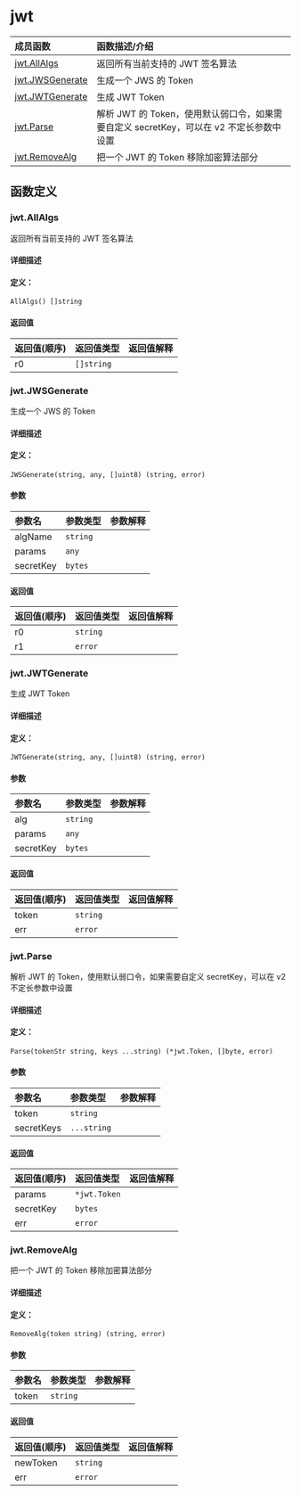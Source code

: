 # jwt


|成员函数|函数描述/介绍|
|:------|:--------|
 | [jwt.AllAlgs](#jwtallalgs) | 返回所有当前支持的 JWT 签名算法 |
 | [jwt.JWSGenerate](#jwtjwsgenerate) | 生成一个 JWS 的 Token |
 | [jwt.JWTGenerate](#jwtjwtgenerate) | 生成 JWT Token |
 | [jwt.Parse](#jwtparse) | 解析 JWT 的 Token，使用默认弱口令，如果需要自定义 secretKey，可以在 v2 不定长参数中设置 |
 | [jwt.RemoveAlg](#jwtremovealg) | 把一个 JWT 的 Token 移除加密算法部分 |




 



## 函数定义

### jwt.AllAlgs

返回所有当前支持的 JWT 签名算法

#### 详细描述



#### 定义：

`AllAlgs() []string`

 


#### 返回值

|返回值(顺序)|返回值类型|返回值解释|
|:-----------|:---------- |:-----------|
| r0 | `[]string` |   |


 
### jwt.JWSGenerate

生成一个 JWS 的 Token

#### 详细描述



#### 定义：

`JWSGenerate(string, any, []uint8) (string, error)`


#### 参数

|参数名|参数类型|参数解释|
|:-----------|:---------- |:-----------|
| algName | `string` |   |
| params | `any` |   |
| secretKey | `bytes` |   |





#### 返回值

|返回值(顺序)|返回值类型|返回值解释|
|:-----------|:---------- |:-----------|
| r0 | `string` |   |
| r1 | `error` |   |


 
### jwt.JWTGenerate

生成 JWT Token

#### 详细描述



#### 定义：

`JWTGenerate(string, any, []uint8) (string, error)`


#### 参数

|参数名|参数类型|参数解释|
|:-----------|:---------- |:-----------|
| alg | `string` |   |
| params | `any` |   |
| secretKey | `bytes` |   |





#### 返回值

|返回值(顺序)|返回值类型|返回值解释|
|:-----------|:---------- |:-----------|
| token | `string` |   |
| err | `error` |   |


 
### jwt.Parse

解析 JWT 的 Token，使用默认弱口令，如果需要自定义 secretKey，可以在 v2 不定长参数中设置

#### 详细描述



#### 定义：

`Parse(tokenStr string, keys ...string) (*jwt.Token, []byte, error)`


#### 参数

|参数名|参数类型|参数解释|
|:-----------|:---------- |:-----------|
| token | `string` |   |
| secretKeys | `...string` |   |





#### 返回值

|返回值(顺序)|返回值类型|返回值解释|
|:-----------|:---------- |:-----------|
| params | `*jwt.Token` |   |
| secretKey | `bytes` |   |
| err | `error` |   |


 
### jwt.RemoveAlg

把一个 JWT 的 Token 移除加密算法部分

#### 详细描述



#### 定义：

`RemoveAlg(token string) (string, error)`


#### 参数

|参数名|参数类型|参数解释|
|:-----------|:---------- |:-----------|
| token | `string` |   |





#### 返回值

|返回值(顺序)|返回值类型|返回值解释|
|:-----------|:---------- |:-----------|
| newToken | `string` |   |
| err | `error` |   |


 



